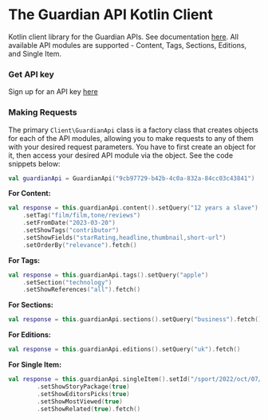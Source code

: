 # The Guardian API Kotlin Client

Kotlin client library for the Guardian APIs. See documentation [here](https://open-platform.theguardian.com/documentation/).
All available API modules are supported - Content, Tags, Sections, Editions, and Single Item.

### Get API key

Sign up for an API key [here](https://open-platform.theguardian.com/access)

### Making Requests

The primary `Client\GuardianApi` class is a factory class that creates objects for each of the API modules, allowing you to make requests to any of them with your desired request parameters. You have to first create an object for it, then access your desired API module via the object. See the code snippets below:

```kotlin
val guardianApi = GuardianApi("9cb97729-b42b-4c0a-832a-84cc03c43841")
```

**For Content:**

```kotlin
val response = this.guardianApi.content().setQuery("12 years a slave")
    .setTag("film/film,tone/reviews")
    .setFromDate("2023-03-20")
    .setShowTags("contributor")
    .setShowFields("starRating,headline,thumbnail,short-url")
    .setOrderBy("relevance").fetch()
```

**For Tags:**

```kotlin
val response = this.guardianApi.tags().setQuery("apple")
    .setSection("technology")
    .setShowReferences("all").fetch()

```

**For Sections:**

```kotlin
val response = this.guardianApi.sections().setQuery("business").fetch()
```

**For Editions:**

```kotlin
val response = this.guardianApi.editions().setQuery("uk").fetch()
```

**For Single Item:**

```kotlin
val response = this.guardianApi.singleItem().setId("/sport/2022/oct/07/cricket-jos-buttler-primed-for-england-comeback-while-phil-salt-stays-focused")
        .setShowStoryPackage(true)
        .setShowEditorsPicks(true)
        .setShowMostViewed(true)
        .setShowRelated(true).fetch()
```